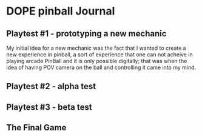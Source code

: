 # DOPE pinball Journal
## Playtest #1 - prototyping a new mechanic
My initial idea for a new mechanic was the fact that I wanted to create a new experience in pinball, a sort of experience that one can not acheive in playing arcade PinBall and it is only possible digitally; that was when the idea of having POV camera on the ball and controlling it came into my mind.


## Playtest #2 - alpha test


## Playtest #3 - beta test


## The Final Game
